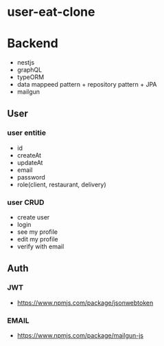 # user-eat-clone

# Backend

- nestjs
- graphQL
- typeORM
- data mappeed pattern + repository pattern + JPA
- mailgun

## User

### user entitie

- id
- createAt
- updateAt
- email
- password
- role(client, restaurant, delivery)

### user CRUD

- create user
- login
- see my profile
- edit my profile
- verify with email

## Auth

### JWT

- https://www.npmjs.com/package/jsonwebtoken

### EMAIL

- https://www.npmjs.com/package/mailgun-js
